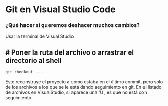 # Git en Visual Studio Code

### ¿Qué hacer si queremos deshacer muchos cambios?
Usar la terminal de Visual Studio

## # Poner la ruta del archivo o arrastrar el directorio al shell
<pre><code>git checkout -- .</pre></code>

Esto reconstruye el proyecto a como estaba en el último commit, pero solo de los archivos a los que se le está dando seguimiento en git.
En el listado de archivos en VisualStudio, si aparece una 'U', es que no está con seguimiento.
